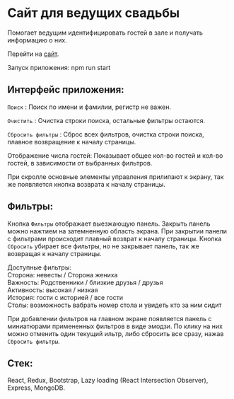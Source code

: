 # Сайт для ведущих свадьбы

Помогает ведущим идентифицировать гостей в зале и получать информацию о них.

Перейти на [сайт](http://guests.rakulagin.com).

Запуск приложения: npm run start


## Интерфейс приложения:

 `Поиск` : Поиск по имени и фамилии, регистр не важен.

`Очистить` : Очистка строки поиска, остальные фильтры остаются.

`Сбросить фильтры` : Сброс всех фильтров, очистка строки поиска, плавное возвращение к началу страницы.

Отображение числа гостей: Показывает общее кол-во гостей и кол-во гостей, в зависимости от выбранных фильтров.

При скролле основные элементы управления прилипают к экрану, так же появляется кнопка возврата к началу страницы.

## Фильтры:

Кнопка `Фильтры` отображает выезжающую панель. Закрыть панель можно нажтием на затемненную область экрана. При закрытии панели с фильтрами происходит плавный возврат к началу страницы. Кнопка `Сбросить` убирает все фильтры, но не закрывает панель, так же возвращая к началу страницы.

Доступные фильтры: <br>
Сторона: невесты / Сторона жениха <br>
Важность: Родственники / близкие друзья / друзья <br>
Активность: высокая / низкая <br>
История: гости с историей / все гости <br>
Столы: возможность вабрать номер стола и увидеть кто за ним сидит <br>

При добавлении фильтров на главном экране появляется панель с миниатюрами примененных фильтров в виде эмодзи. По клику на них можно отменить один текущий ильтр, либо сбросить все сразу, нажав `Сбросить фильтры`.

## Стек:

React, Redux, Bootstrap, Lazy loading (React Intersection Observer), Express, MongoDB.
